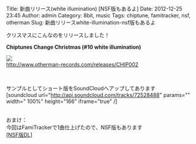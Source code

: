 Title: 新曲リリース(white illumination) [NSF版もあるよ]
Date: 2012-12-25 23:45
Author: admin
Category: 8bit, music
Tags: chiptune, famitracker, nsf, otherman
Slug: 新曲リリースwhite-illumination-nsf版もあるよ

クリスマスにこんなのをリリースしました！

**Chiptunes Change Christmas (\#10 white illumination)**  

[![](http://www.otherman-records.com/special/CHIP002/images/jacket_on.jpg)](http://www.otherman-records.com/releases/CHIP002)  
<http://www.otherman-records.com/releases/CHIP002>

 

サンプルとしてショート版をSoundCloudへアップしてあります  
[soundcloud url="http://api.soundcloud.com/tracks/72528488" params=""
width=" 100%" height="166" iframe="true" /]

   
おまけ：  
今回はFamiTrackerで1曲仕上げたので、NSF版もあります  
[[NSF版DL]](http://dl.dropbox.com/u/6879731/blog/wi.nsf)
